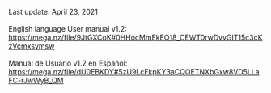 
Last update: April 23, 2021
<br><br>
English language User manual v1.2:<br>
https://mega.nz/file/9JtGXCoK#0HHocMmEkEO18_CEWT0rwDvvGIT15c3cKzVcmxsvmsw
<br><br>
Manual de Usuario v1.2 en Español:<br>
https://mega.nz/file/dU0EBKDY#5zU9LcFkpKY3aCQOETNXbGxw8VD5LLaFC-rJwWyB_QM
